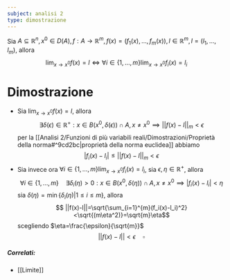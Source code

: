 ```yaml
---
subject: analisi 2 
type: dimostrazione
---
```

Sia $A\subseteq\mathbb{R}^n,x^0\in D(A),f:A\to\mathbb{R}^m,f(x)=(f_1(x),\dots,f_m(x)),l\in\mathbb{R}^m,l=(l_1,\dots,l_m)$, allora
$$
\lim_{x\to x^0}f(x)=l\iff\forall i\in\{1,\dots,m\}\lim_{x\to x^0}f_i(x)=l_i
$$
# Dimostrazione
* Sia $\displaystyle\lim_{x\to x^0}f(x)=l$, allora 
$$
\exists\delta(\epsilon)\in\mathbb{R}^+:x\in B(x^0,\delta(\epsilon))\cap A,x\ne x^0\implies||f(x)-l||_m<\epsilon
$$
per la [[Analisi 2/Funzioni di più variabili reali/Dimostrazioni/Proprietà della norma#^9cd2bc|proprietà della norma euclidea]] abbiamo
$$
|f_i(x)-l_i|\le||f(x)-l||_m<\epsilon
$$
* Sia invece ora $\displaystyle\forall i\in\{1,\dots,m\}\lim_{x\to x^0}f_i(x)=l_i$, sia $\epsilon,\eta\in\mathbb{R}^+$, allora
$$
\forall i\in\{1,\dots,m\}\quad\exists\delta_i(\eta)>0:x\in B(x^0,\delta(\eta))\cap A,x\ne x^0\implies|f_i(x)-l_i|<\eta
$$
sia $\delta(\eta)=\min\{\delta_i(\eta)|1\le i\le m\}$, allora
$$
||f(x)-l||=\sqrt{\sum_{i=1}^{m}(f_i(x)-l_i)^2}<\sqrt{(m\eta^2)}=\sqrt{m}\eta$$
scegliendo $\eta=\frac{\epsilon}{\sqrt{m}}$
$$
||f(x)-l||<\epsilon\quad\square
$$

##### Correlati:
* [[Limite]]